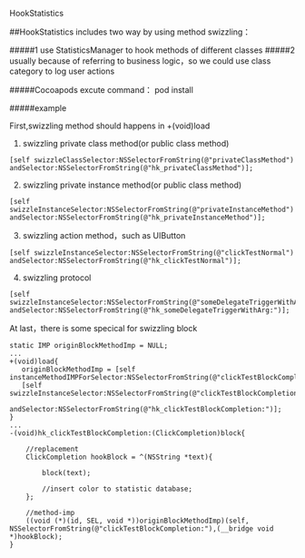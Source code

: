 HookStatistics

##HookStatistics includes two way by using method swizzling：

#####1 use StatisticsManager to hook methods of different classes 
#####2 usually  because of referring to business logic，so we could use class category to log user actions

#####Cocoapods
excute command： pod install

#####example

First,swizzling method should happens in +(void)load
1. swizzling private class method(or public class method) 

```objc
[self swizzleClassSelector:NSSelectorFromString(@"privateClassMethod") andSelector:NSSelectorFromString(@"hk_privateClassMethod")];
```
2. swizzling private instance method(or public class method) 

```objc
[self swizzleInstanceSelector:NSSelectorFromString(@"privateInstanceMethod") andSelector:NSSelectorFromString(@"hk_privateInstanceMethod")];
```
3. swizzling action method，such as UIButton

```objc
[self swizzleInstanceSelector:NSSelectorFromString(@"clickTestNormal") andSelector:NSSelectorFromString(@"hk_clickTestNormal")];
```
4. swizzling protocol

```objc
[self swizzleInstanceSelector:NSSelectorFromString(@"someDelegateTriggerWithArg:") andSelector:NSSelectorFromString(@"hk_someDelegateTriggerWithArg:")];
```
At last，there is some specical for swizzling block

```objc
static IMP originBlockMethodImp = NULL;
...
+(void)load{
   originBlockMethodImp = [self instanceMethodIMPForSelector:NSSelectorFromString(@"clickTestBlockCompletion:")];
   [self swizzleInstanceSelector:NSSelectorFromString(@"clickTestBlockCompletion:")
       andSelector:NSSelectorFromString(@"hk_clickTestBlockCompletion:")];
}
...
-(void)hk_clickTestBlockCompletion:(ClickCompletion)block{
    
    //replacement
    ClickCompletion hookBlock = ^(NSString *text){
        
        block(text);
        
        //insert color to statistic database;
    };
    
    //method-imp
    ((void (*)(id, SEL, void *))originBlockMethodImp)(self, NSSelectorFromString(@"clickTestBlockCompletion:"),(__bridge void *)hookBlock);
}
 
